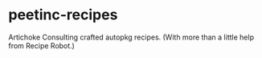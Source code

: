 # peetinc-recipes
Artichoke Consulting crafted autopkg recipes. (With more than a little help from Recipe Robot.)
